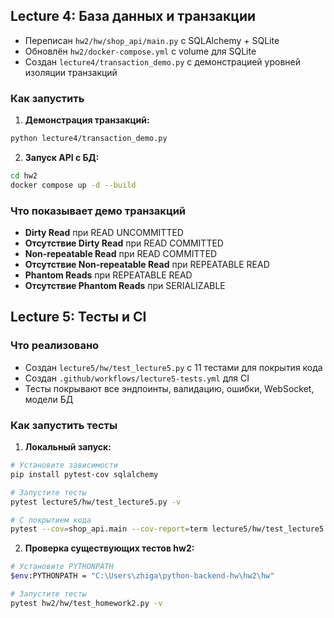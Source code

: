 



## Lecture 4: База данных и транзакции
- Переписан `hw2/hw/shop_api/main.py` с SQLAlchemy + SQLite
- Обновлён `hw2/docker-compose.yml` с volume для SQLite
- Создан `lecture4/transaction_demo.py` с демонстрацией уровней изоляции транзакций

### Как запустить

1. **Демонстрация транзакций:**
```bash
python lecture4/transaction_demo.py
```

2. **Запуск API с БД:**
```bash
cd hw2
docker compose up -d --build
```
### Что показывает демо транзакций

- **Dirty Read** при READ UNCOMMITTED
- **Отсутствие Dirty Read** при READ COMMITTED
- **Non-repeatable Read** при READ COMMITTED
- **Отсутствие Non-repeatable Read** при REPEATABLE READ
- **Phantom Reads** при REPEATABLE READ
- **Отсутствие Phantom Reads** при SERIALIZABLE

## Lecture 5: Тесты и CI

### Что реализовано

- Создан `lecture5/hw/test_lecture5.py` с 11 тестами для покрытия кода
- Создан `.github/workflows/lecture5-tests.yml` для CI
- Тесты покрывают все эндпоинты, валидацию, ошибки, WebSocket, модели БД

### Как запустить тесты

1. **Локальный запуск:**
```bash
# Установите зависимости
pip install pytest-cov sqlalchemy

# Запустите тесты
pytest lecture5/hw/test_lecture5.py -v

# С покрытием кода
pytest --cov=shop_api.main --cov-report=term lecture5/hw/test_lecture5.py
```

2. **Проверка существующих тестов hw2:**
```bash
# Установите PYTHONPATH
$env:PYTHONPATH = "C:\Users\zhiga\python-backend-hw\hw2\hw"

# Запустите тесты
pytest hw2/hw/test_homework2.py -v
```


